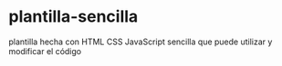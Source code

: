 # plantilla-sencilla
plantilla hecha con HTML CSS JavaScript sencilla que puede utilizar y modificar el código

